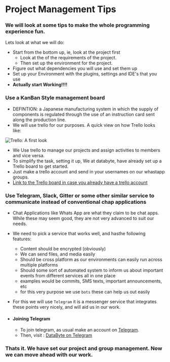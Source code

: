 # Project Management Tips

### We will look at some tips to make the whole programming experience fun.

Lets look at what we will do:

- Start from the bottom up, ie, look at the project first
    - Look at the of the requirements of the project.
    - Then set up the environment for the project.
- Figure out what dependencies you will use and set them up
- Set up your Environment with the plugins, settings and IDE's that you use
- **Actually start Working!!!!**


### Use a KanBan Style management board
- DEFINTION: a Japanese manufacturing system in which the supply of components is regulated through the use of an instruction card sent along the production line.
- We will use trello for our purposes. A quick view on how Trello looks like:




![Trello: A first look](https://img.labnol.org/di/trello-cards.png "basic overview" )


- We Use trello to manage our projects and assign activities to members and vice versa.
- To simplify the task, setting it up, We at databyte, have already set up a Trello board to get started.
- Just make a trello account and send in your usernames on our whastapp groups.
- [Link to the Trello board in case you already have a trello account](https://trello.com/b/XdIi9Hzk)

### Use Telegram, Slack, Gitter or some other similar service to communicate instead of conventional chap applications
- Chat Applications like Whats App are what they claim to be chat apps. While these may seem good, they are not very advanced to suit our needs.
- We need to pick a service that works well, and hasthe following features:
   - Content should be encrypted (obviously)
   - We can send files, and media easily
   - Should be cross platform as our environments can easily run across multiple platforms
   - Should some sort of automated system to inform us about important events from different services all in one place
   - examples would be commits, SMS texts, important announcements, etc
   - for this very purpose we use `bots` these can help us out easily
- For this we will use `Telegram` it is a messenger service that integrates these points very nicely, and will aid us in our work.

- #### Joining Telegram
    - To join telegram, as usual make an account on [Telegram](telegram.org). 
    - Then, visit : [DataByte on Telegram](https://t.me/joinchat/AAAAAEAwU_SYy7BtfE_6aA)



### Thats it. We have set our project and group management. Now we can move ahead with our work.